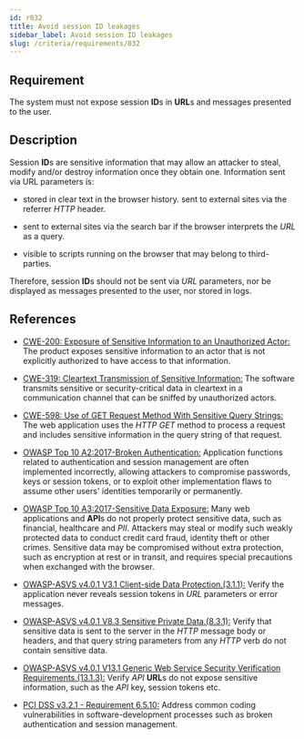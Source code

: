 ```yaml
---
id: r032
title: Avoid session ID leakages
sidebar_label: Avoid session ID leakages
slug: /criteria/requirements/032
---
```


## Requirement

The system must not expose session **ID**s
in **URL**s and messages presented to the user.

## Description

Session **ID**s are sensitive information
that may allow an attacker to steal,
modify and/or destroy information once they obtain one.
Information sent via URL parameters is:

- stored in clear text in the browser history.
  sent to external sites
  via the referrer *HTTP* header.

- sent to external sites via the search bar
  if the browser interprets the *URL*
  as a query.

- visible to scripts running on the browser
  that may belong to third-parties.

Therefore, session **ID**s should not be sent
via *URL* parameters,
nor be displayed as messages
presented to the user,
nor stored in logs.

## References

- [CWE-200: Exposure of Sensitive Information to an Unauthorized Actor:](https://cwe.mitre.org/data/definitions/200.html)
  The product exposes sensitive information
  to an actor that is not explicitly authorized
  to have access to that information.

- [CWE-319: Cleartext Transmission of Sensitive Information:](https://cwe.mitre.org/data/definitions/319.html)
  The software transmits sensitive
  or security-critical data in cleartext
  in a communication channel
  that can be sniffed by unauthorized actors.

- [CWE-598: Use of GET Request Method With Sensitive Query Strings:](https://cwe.mitre.org/data/definitions/598.html)
  The web application uses
  the *HTTP* *GET* method to process a request
  and includes sensitive information
  in the query string of that request.

- [OWASP Top 10 A2:2017-Broken Authentication:](https://owasp.org/www-project-top-ten/OWASP_Top_Ten_2017/Top_10-2017_A2-Broken_Authentication)
  Application functions related to
  authentication and session management
  are often implemented incorrectly,
  allowing attackers to compromise passwords,
  keys or session tokens,
  or to exploit other implementation flaws
  to assume other users' identities
  temporarily or permanently.

- [OWASP Top 10 A3:2017-Sensitive Data Exposure:](https://owasp.org/www-project-top-ten/OWASP_Top_Ten_2017/Top_10-2017_A3-Sensitive_Data_Exposure)
  Many web applications and **API**s
  do not properly protect sensitive data,
  such as financial,
  healthcare and *PII*.
  Attackers may steal
  or modify such weakly protected data
  to conduct credit card fraud,
  identity theft or other crimes.
  Sensitive data may be compromised
  without extra protection,
  such as encryption at rest or in transit,
  and requires special precautions
  when exchanged with the browser.

- [OWASP-ASVS v4.0.1 V3.1 Client-side Data Protection.(3.1.1):](https://owasp.org/www-pdf-archive/OWASP_Application_Security_Verification_Standard_4.0-en.pdf)
  Verify the application never reveals
  session tokens in *URL* parameters
  or error messages.

- [OWASP-ASVS v4.0.1 V8.3 Sensitive Private Data.(8.3.1):](https://owasp.org/www-pdf-archive/OWASP_Application_Security_Verification_Standard_4.0-en.pdf)
  Verify that sensitive data
  is sent to the server in the *HTTP* message body
  or headers,
  and that query string parameters
  from any *HTTP* verb
  do not contain sensitive data.

- [OWASP-ASVS v4.0.1 V13.1 Generic Web Service Security Verification Requirements.(13.1.3):](https://owasp.org/www-pdf-archive/OWASP_Application_Security_Verification_Standard_4.0-en.pdf)
  Verify *API* **URL**s
  do not expose sensitive information,
  such as the *API* key, session tokens etc.

- [PCI DSS v3.2.1 - Requirement 6.5.10:](https://www.pcisecuritystandards.org/documents/PCI_DSS_v3-2-1.pdf)
  Address common coding vulnerabilities
  in software-development processes
  such as broken authentication
  and session management.
